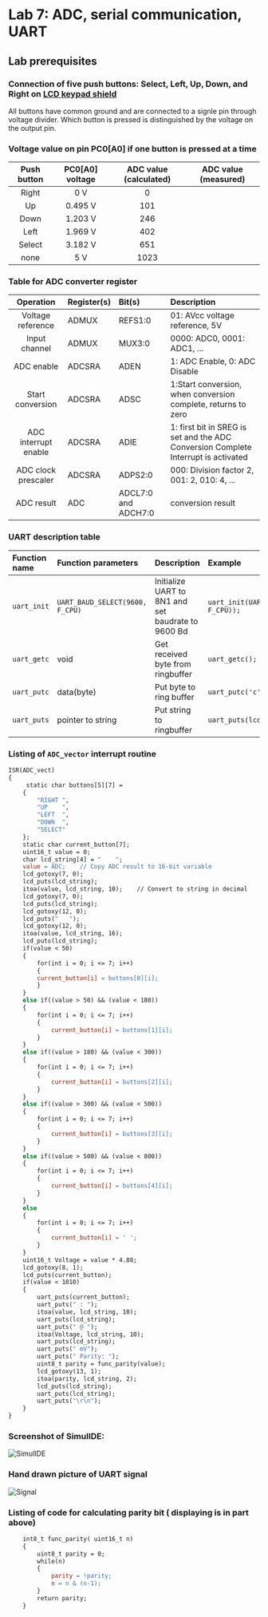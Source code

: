 # Lab 7: ADC, serial communication, UART

## Lab prerequisites

### Connection of five push buttons: Select, Left, Up, Down, and Right on [LCD keypad shield](../../Docs/arduino_shield.pdf)

All buttons have common ground and are connected to a signle pin through voltage divider. 
Which button is pressed is distinguished by the voltage on the output pin.

### Voltage value on pin PC0[A0] if one button is pressed at a time

 | **Push button** | **PC0[A0] voltage** | **ADC value (calculated)** | **ADC value (measured)** |
   | :-: | :-: | :-: | :-: |
   | Right  | 0&nbsp;V | 0   |  |
   | Up     | 0.495&nbsp;V | 101 |  |
   | Down   | 1.203&nbsp;V | 246 |  |
   | Left   | 1.969&nbsp;V | 402 |  |
   | Select | 3.182&nbsp;V | 651 |  |
   | none   | 5&nbsp;V | 1023 |  |

### Table for ADC converter register

   | **Operation** | **Register(s)** | **Bit(s)** | **Description** |
   | :-: | :-- | :-- | :-- |
   | Voltage reference | ADMUX | REFS1:0 | 01: AVcc voltage reference, 5V |
   | Input channel | ADMUX | MUX3:0 | 0000: ADC0, 0001: ADC1, ... |
   | ADC enable | ADCSRA | ADEN | 1: ADC Enable, 0: ADC Disable |
   | Start conversion | ADCSRA | ADSC | 1:Start conversion, when conversion complete, returns to zero |
   | ADC interrupt enable | ADCSRA | ADIE | 1: first bit in SREG is set and the ADC Conversion Complete Interrupt is activated |
   | ADC clock prescaler | ADCSRA | ADPS2:0 | 000: Division factor 2, 001: 2, 010: 4, ...|
   | ADC result | ADC | ADCL7:0 and ADCH7:0 | conversion result |
   
### UART description table

   | **Function name** | **Function parameters** | **Description** | **Example** |
   | :-- | :-- | :-- | :-- |
   | `uart_init` | `UART_BAUD_SELECT(9600, F_CPU)` | Initialize UART to 8N1 and set baudrate to 9600&nbsp;Bd | `uart_init(UART_BAUD_SELECT(9600, F_CPU));` |
   | `uart_getc` | void | Get received byte from ringbuffer | `uart_getc();` |
   | `uart_putc` | data(byte) | Put byte to ring buffer | `uart_putc('c');` |
   | `uart_puts` | pointer to string | Put string to ringbuffer | `uart_puts(lcd_string);` |

### Listing of `ADC_vector` interrupt routine

```Makefile
ISR(ADC_vect)
{
	 static char buttons[5][7] = 
	{
		"RIGHT ",
		"UP    ",
		"LEFT  ",
		"DOWN  ",
		"SELECT"
	};
	static char current_button[7];
    uint16_t value = 0;
    char lcd_string[4] = "    ";
	value = ADC;    // Copy ADC result to 16-bit variable
	lcd_gotoxy(7, 0);
	lcd_puts(lcd_string);
    itoa(value, lcd_string, 10);    // Convert to string in decimal
	lcd_gotoxy(7, 0);
	lcd_puts(lcd_string);
	lcd_gotoxy(12, 0);
	lcd_puts("   ");
	lcd_gotoxy(12, 0);
	itoa(value, lcd_string, 16);
	lcd_puts(lcd_string);
	if(value < 50)
	{
		for(int i = 0; i <= 7; i++)
		{
		current_button[i] = buttons[0][i];
		}
	}
	else if((value > 50) && (value < 180))
	{
		for(int i = 0; i <= 7; i++)
		{
			current_button[i] = buttons[1][i];
		}
	}
	else if((value > 180) && (value < 300))
	{
		for(int i = 0; i <= 7; i++)
		{
			current_button[i] = buttons[2][i];
		}
	}
	else if((value > 300) && (value < 500))
	{
		for(int i = 0; i <= 7; i++)
		{
			current_button[i] = buttons[3][i];
		}
	}
	else if((value > 500) && (value < 800))
	{
		for(int i = 0; i <= 7; i++)
		{
			current_button[i] = buttons[4][i];
		}
	}
	else
	{
		for(int i = 0; i <= 7; i++)
		{
			current_button[i] = ' ';
		}
	}
	uint16_t Voltage = value * 4.88;
	lcd_gotoxy(8, 1);
	lcd_puts(current_button);
	if(value < 1010)
	{
		uart_puts(current_button);
		uart_puts(" : ");
		itoa(value, lcd_string, 10);
		uart_puts(lcd_string);
		uart_puts(" @ ");
		itoa(Voltage, lcd_string, 10);
		uart_puts(lcd_string);
		uart_puts(" mV");
		uart_puts(" Parity: ");
		uint8_t parity = func_parity(value);
		lcd_gotoxy(13, 1);
		itoa(parity, lcd_string, 2);
		lcd_puts(lcd_string);
		uart_puts(lcd_string);
		uart_puts("\r\n");
	}
}
```

### Screenshot of SimulIDE:

![SimulIDE](graphics/SimulIDE.png)

### Hand drawn picture of UART signal

![Signal](graphics/signal.jpg)

### Listing of code for calculating parity bit ( displaying is in part above)

```Makefile
	int8_t func_parity( uint16_t n)
	{
		uint8_t parity = 0;
		while(n)
		{
			parity = !parity;
			n = n & (n-1);
		}
		return parity;
	}
```


